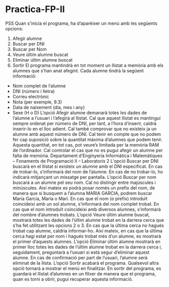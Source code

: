 # Practica-FP-II

PSS
Quan s'inicia el programa, ha d’aparèixer un menú amb les següents opcions:

1. Afegir alumne
2. Buscar per DNI
3. Buscar per Nom
4. Veure últim alumne buscat
5. Eliminar últim alumne buscat
6. Sortir
   El programa mantindrà en tot moment un llistat a memòria amb els alumnes que s’han anat afegint.
   Cada alumne tindrà la següent informació:

- Nom complet de l’alumne
- DNI (número i lletra)
- Correu electrònic
- Nota (per exemple, 9.3)
- Data de naixement (dia, mes i any)
- Sexe (H o D)
  L’opció Afegir alumne demanarà totes les dades de l’alumne a l’usuari i l’afegirà al llistat. Cal que
  aquest llistat es mantingui sempre ordenat per número de DNI, per tant, a l’hora d’inserir, caldrà
  inserir-lo en el lloc adient. Cal també comprovar que no existeix ja un alumne amb aquest número de
  DNI.
  Cal tenir en compte que no podem fer cap suposició sobre la quantitat màxima d’alumnes que podem
  tenir. Aquesta quantitat, en tot cas, pot veure’s limitada per la memòria RAM de l’ordinador. Cal
  controlar el cas que no es pugui afegir un alumne per falta de memòria.
  Departament d’Enginyeria Informàtica i Matemàtiques – Fonaments de Programació II – Laboratoris
  2
  L'opció Buscar per DNI buscarà en el llistat si existeix un alumne amb el DNI especificat. En cas de
  trobar-lo, s’informarà del nom de l’alumne. En cas de no trobar-lo, ho indicarà mitjançant un missatge
  per pantalla.
  L’opció Buscar per nom buscarà a un alumne pel seu nom. Cal no distingir entre majúscules i
  minúscules. Així mateix es podrà posar només un prefix del nom, de manera que si busquem a
  l’alumna MARIA GARCIA, podrem buscar Maria Garcia, Maria o Mari.
  En cas que el nom (o prefix) introduït coincideixi amb un sol alumne, s’informarà del nom complet
  trobat. En cas que el nom introduït coincideixi amb diversos alumnes, s’informarà del nombre
  d’alumnes trobats.
  L’opció Veure últim alumne buscat, mostrarà totes les dades de l’últim alumne trobat en la darrera
  cerca que s’ha fet utilitzant les opcions 2 o 3. En cas que la última cerca no hagués trobat cap alumne,
  caldria informar-ho. Així mateix, en cas que la última cerca hagi estat per nom i hagués trobat més
  d’un alumne, es mostrarà el primer d’aquests alumnes.
  L’opció Eliminar últim alumne mostrarà en primer lloc totes les dades de l’últim alumne trobat en la
  darrera cerca i, seguidament, preguntarà a l’usuari si està segur d’eliminar aquest alumne. En cas de
  confirmació per part de l’usuari, l’alumne serà eliminat de la llista.
  L’opció Sortir acabarà el programa. Qualsevol altra opció tornarà a mostrar el menú en finalitzar.
  En sortir del programa, es guardarà el llistat d’alumnes en un fitxer de manera que el programa,
  quan es torni a obrir, pugui recuperar aquesta informació.

